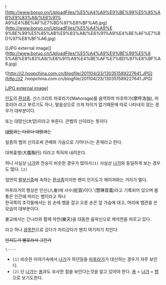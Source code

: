 ![http://www.boruo.cn/UploadFiles/%E5%A4%A9%E9%BE%99%E5%85%AB%E9%83%A8/%E6%91%
A9%E4%BE%AF%E7%BD%97%E8%BF%A6.jpg](http://www.boruo.cn/UploadFiles/%E5%A4%A9%E
9%BE%99%E5%85%AB%E9%83%A8/%E6%91%A9%E4%BE%AF%E7%BD%97%E8%BF%A6.jpg)

[[JPG external image]](http://www.boruo.cn/UploadFiles/%E5%A4%A9%E9%BE%99%E5%8
5%AB%E9%83%A8/%E6%91%A9%E4%BE%AF%E7%BD%97%E8%BF%A6.jpg)

  

![http://i2.hoopchina.com.cn/blogfile/201104/23/130351589227641.JPG](http://i2
.hoopchina.com.cn/blogfile/201104/23/130351589227641.JPG)

[[JPG external
image]](http://i2.hoopchina.com.cn/blogfile/201104/23/130351589227641.JPG)

  
[인도](%EC%9D%B8%EB%8F%84.md)의 [환상종](%ED%99%98%EC%83%81%EC%A2%85.md).
산스크리트 마호라가(Mahoraga)를 음역하여 마호락가(摩呼洛伽), 마호라아 라고 부르기도 하나, 발음상으로 크게 차이가 없기때문에 따로
나타내지 않는 경우가 대부분이다.

또는 대망신(大망)이라고 부른다. 큰뱀의 신이라는 뜻이다  

<del>[대망](%EB%8C%80%EB%A7%9D.md)과는 다르다 대망과는</del>  

일종의 뱀의 신의로써 큰배와 가슴으로 기어다니는 존재라고 한다.  

대복흉행(大腹胸行) 이라고 적혀져 내려온다.  

허나 사실상 [나가](%EB%82%98%EA%B0%80.md)와 전승이 비슷한 경우가 많아서`[1]` 사실상
[나가](%EB%82%98%EA%B0%80.md)와 동일하게 보는 경우도 많다. `[2]`

엄연히 [팔부신중](%ED%8C%94%EB%B6%80%EC%8B%A0%EC%A4%91.md)에 속하는
[환상종](%ED%99%98%EC%83%81%EC%A2%85.md)이지만 왠지 인지도가 메이져와는 거리가 멀다.

마후라가의 형상은 인신(人身)에 사수(蛇首)이다.'(慧琳音義)라고 기록되어 있으며 몸통은 인간에 머리는 뱀이라고 하나  
한국쪽의 조각들에서는 왼 손에 뱀을 잡고 오른 손은 앞 가슴에 대고, 머리에 뱀관을 쓴 모습이 대부분이다.

불교에서는 긴나라와 함께 악천(樂天)을 대동한 음악신으로 제석천을 따르고 있다.

라고 하나 [광목천](%EA%B4%91%EB%AA%A9%EC%B2%9C.md)으로 갔다가 저리갔다가 왠지 여기저기 치인다.

<del>인지도가 별로라서 그런가</del>

`\----`

  * `[1]` 비슷한 이야기속에서 [나가](%EB%82%98%EA%B0%80.md)가 하던일을 [마후라가](%EB%A7%88%ED%9B%84%EB%9D%BC%EA%B0%80.md)가 대신하는 경우가 자주 보인다.
  * `[2]` 단 [나가](%EB%82%98%EA%B0%80.md)는 [용](%EC%9A%A9.md)과도 유사한 점을 보인다는것을 알고 있어야 한다. [용](%EC%9A%A9.md) = [나가](%EB%82%98%EA%B0%80.md) = [뱀](%EB%B1%80.md)으로 보기도한다.

